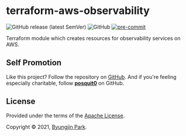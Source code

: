 # terraform-aws-observability

![GitHub release (latest SemVer)](https://img.shields.io/github/v/release/tedilabs/terraform-aws-observability?color=blue&sort=semver&style=flat-square)
![GitHub](https://img.shields.io/github/license/tedilabs/terraform-aws-observability?color=blue&style=flat-square)
[![pre-commit](https://img.shields.io/badge/pre--commit-enabled-brightgreen?logo=pre-commit&logoColor=white&style=flat-square)](https://github.com/pre-commit/pre-commit)

Terraform module which creates resources for observability services on AWS.


## Self Promotion

Like this project? Follow the repository on [GitHub](https://github.com/tedilabs/terraform-aws-observability). And if you're feeling especially charitable, follow **[posquit0](https://github.com/posquit0)** on GitHub.


## License

Provided under the terms of the [Apache License](LICENSE).

Copyright © 2021, [Byungjin Park](https://www.posquit0.com).
